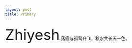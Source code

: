 ```yaml
---
layout: post
title: Primary
---
```

<font size="70px" weight="bold">Zhiyesh</font>
落霞与孤鹜齐飞，秋水共长天一色。
